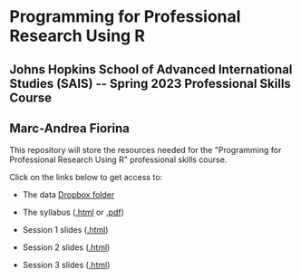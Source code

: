# Programming for Professional Research Using R

## Johns Hopkins School of Advanced International Studies (SAIS) -- Spring 2023 Professional Skills Course

## Marc-Andrea Fiorina

This repository will store the resources needed for the "Programming for Professional Research Using R" professional skills course.

Click on the links below to get access to:

- The data [Dropbox folder](https://www.dropbox.com/sh/hx6r5hcqvndorgu/AAA2LbKrtMXmJSaPUsMpN2_2a?dl=0)

- The syllabus ([.html](https://mfiorina.github.io/sais_r_course/spring_2023/syllabus/r_course_syllabus.html) or [.pdf](https://mfiorina.github.io/sais_r_course/spring_2023/syllabus/r_course_syllabus.pdf))

- Session 1 slides ([.html](https://mfiorina.github.io/sais_r_course/spring_2023/session_1/session_1.html))

- Session 2 slides ([.html](https://mfiorina.github.io/sais_r_course/spring_2023/session_2/session_2.html))

- Session 3 slides ([.html](https://mfiorina.github.io/sais_r_course/spring_2023/session_3/session_3.html))
